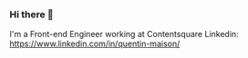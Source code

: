 ### Hi there 👋

I'm a Front-end Engineer working at Contentsquare
Linkedin: https://www.linkedin.com/in/quentin-maison/
